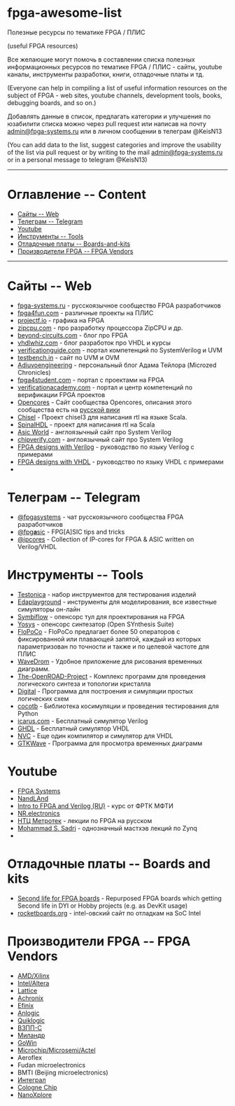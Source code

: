 # fpga-awesome-list
Полезные ресурсы по тематике FPGA / ПЛИС

(useful FPGA resources)

Все желающие могут помочь в составлении списка полезных информационных ресурсов по тематике FPGA / ПЛИС - сайты, youtube каналы, инструменты разработки, книги, отладочные платы и тд.

(Everyone can help in compiling a list of useful information resources on the subject of FPGA - web sites, youtube channels, development tools, books, debugging boards, and so on.)

Добавлять данные в список, предлагать категории и улучшения по юзабилити списка можно через pull request или написав на почту admin@fpga-systems.ru или в личном сообщении в телеграм @KeisN13

(You can add data to the list, suggest categories and improve the usability of the list via pull request or by writing to the mail admin@fpga-systems.ru or in a personal message to telegram @KeisN13)
***

# Оглавление -- Content
* [Сайты -- Web](#Сайты----Web)
* [Телеграм -- Telegram](#Телеграм----Telegram)
* [Youtube](#Youtube)
* [Инструменты -- Tools](#Инструменты----Tools)
* [Отладочные платы -- Boards-and-kits](#Отладочные-платы----Boards-and-kits)
* [Производители FPGA -- FPGA Vendors](#Производители-FPGA----FPGA-Vendors)

***

# Сайты -- Web
* [fpga-systems.ru](https://www.fpga-systems.ru) - русскоязычное сообщество FPGA разработчиков
* [fpga4fun.com](https://www.fpga4fun.com/) - различные проекты на ПЛИС
* [projectf.io](https://projectf.io/) - графика на FPGA
* [zipcpu.com](https://zipcpu.com/) - про разработку процессора ZipCPU и др.
* [beyond-circuits.com](https://www.beyond-circuits.com) - блог про FPGA
* [vhdlwhiz.com](https://vhdlwhiz.com/) - блог разработок про VHDL и курсы
* [verificationguide.com](https://verificationguide.com/) - портал компетенций по SystemVerilog и UVM
* [testbench.in](http://testbench.in) - сайт по UVM и OVM
* [Adiuvoengineering](https://www.adiuvoengineering.com/) - персональный блог Адама Тейлора (Microzed Chronicles)
* [fpga4student.com](https://www.fpga4student.com/) - портал с проектами на FPGA
* [verificationacademy.com](https://verificationacademy.com/) - портал и центр компетенций по верификации FPGA проектов
* [Opencores](https://opencores.org/) - Сайт сообщества Opencores, описания этого сообщества есть на [русской вики](https://ru.wikipedia.org/wiki/OpenCores)
* [Chisel](https://github.com/chipsalliance/chisel3) - Проект chisel3 для написания rtl на языке Scala.
* [SpinalHDL](https://github.com/SpinalHDL/SpinalHDL) - проект для написания rtl на Scala
* [Asic World](https://www.asic-world.com/systemverilog/index.html) - англоязычный сайт про System Verilog
* [chipverify.com](https://www.chipverify.com/) - англоязычный сайт про System Verilog 
* [FPGA designs with Verilog](https://verilogguide.readthedocs.io/en/latest/index.html) - руководство по языку Verilog с примерами
* [FPGA designs with VHDL](https://vhdlguide.readthedocs.io/en/latest/index.html) - руководство по языку VHDL с примерами
* 


# Телеграм -- Telegram
* [@fpgasystems](https://t.me/fpgasystems) - чат русскоязычного сообщества FPGA разработчиков
* [@fpg**a**sic](https://t.me/fpgasic) - FPG[A]SIC tips and tricks
* [@ipcores](https://t.me/ipcores) - Collection of IP-cores for FPGA & ASIC written on Verilog/VHDL


# Инструменты -- Tools
* [Testonica](https://qi.testonica.com/) - набор инструментов для тестирования изделий
* [Edaplayground](https://edaplayground.com/) - инструменты для моделирования, все известные симуляторы он-лайн
* [Symbiflow](https://symbiflow.github.io/) - опенсорс тул для проектирования на FPGA
* [Yosys](https://github.com/YosysHQ/yosys) - опенсорс синтезатор (Open SYnthesis Suite)
* [FloPoCo](https://gitlab.inria.fr/fdupont/flopoco) - FloPoCo предлагает более 50 операторов с фиксированной или плавающей запятой, каждый из которых параметризован по точности и также и по целевой частоте для ПЛИС
* [WaveDrom](https://wavedrom.com/) - Удобное приложение для рисования временных диаграмм. 
* [The-OpenROAD-Project](https://github.com/The-OpenROAD-Project/OpenROAD-flow-scripts) - Комплекс программ для проведения логического синтеза и топологии кристалла
* [Digital](https://github.com/hneemann/Digital) - Программа для построения и симуляции простых логических схем
* [cocotb](https://github.com/cocotb/cocotb) - Библиотека косимуляции и проведения тестирования для Python
* [icarus.com](http://iverilog.icarus.com/) - Бесплатный симулятор Verilog
* [GHDL](https://github.com/ghdl/ghdl) - Бесплатный симулятор VHDL
* [NVC](https://github.com/nickg/nvc) - Еще один компилятор и симулятор для VHDL
* [GTKWave](https://github.com/gtkwave/gtkwave) - Программа для просмотра временных диаграмм



# Youtube
* [FPGA Systems](https://youtube.com/c/fpgasystems)
* [NandLAnd](https://www.youtube.com/channel/UCsdA-aNqtMA1_2T15aXePWw/videos)
* [Intro to FPGA and Verilog (RU)](https://www.youtube.com/watch?v=d-Swjqo8WZg&list=PLhtMaaf_npBz9zfsJMZC12Lk3zvHiJckr) - курс от ФРТК МФТИ
* [NR.electronics](https://www.youtube.com/channel/UCTJacQ2o8eCe09OI0G7PIYw)
* [НТЦ Метротек](https://www.youtube.com/channel/UCRMROACTUVdOVWkx_PL86uA/featured) - лекции по FPGA на русском
* [Mohammad S. Sadri](https://www.youtube.com/user/mamsadegh2) - однозначный мастхэв лекций по Zynq
* 


# Отладочные платы -- Boards and kits
* [Second life for FPGA boards](https://github.com/iDoka/awesome-fpga-boards) - Repurposed FPGA boards which getting Second life in DYI or Hobby projects (e.g. as DevKit usage)
* [rocketboards.org](https://rocketboards.org) - intel-овский сайт по отладкам на SoC Intel 


# Производители FPGA -- FPGA Vendors
* [AMD/Xilinx](https://www.xilinx.com/)
* [Intel/Altera](https://www.intel.com/content/www/us/en/products/programmable.html)
* [Lattice](https://www.latticesemi.com/)
* [Achronix](https://www.achronix.com/)
* [Efinix](https://efinixinc.com/)
* [Anlogic](http://www.anlogic.com/)
* [Quiklogic](https://www.quicklogic.com/)
* [ВЗПП-С](http://www.vzpp-s.ru/)
* [Миландр](https://www.milandr.ru/)
* [GoWin](https://www.gowinsemi.com/)
* [Microchip/Microsemi/Actel](https://www.microchip.com/en-us/products/fpgas-and-plds)
* Aeroflex
* Fudan microelectronics
* BMTI (Beijing microelectronics)
* [Интеграл](https://www.integral.by/ru/products/bmk-i-plis)
* [Cologne Chip](https://www.colognechip.com/)
* [NanoXplore](https://nanoxplore.com/)
